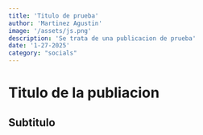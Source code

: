 ```yaml
---
title: 'Titulo de prueba'
author: 'Martinez Agustin'
image: '/assets/js.png'
description: 'Se trata de una publicacion de prueba'
date: '1-27-2025'
category: "socials"
---
```


# Titulo de la publiacion


## Subtitulo